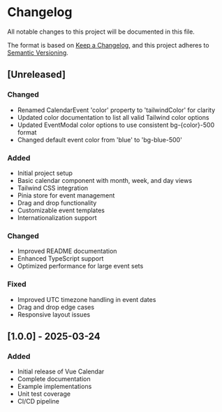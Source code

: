 # Changelog

All notable changes to this project will be documented in this file.

The format is based on [Keep a Changelog](https://keepachangelog.com/en/1.0.0/),
and this project adheres to [Semantic Versioning](https://semver.org/spec/v2.0.0.html).

## [Unreleased]

### Changed
- Renamed CalendarEvent 'color' property to 'tailwindColor' for clarity
- Updated color documentation to list all valid Tailwind color options
- Updated EventModal color options to use consistent bg-{color}-500 format
- Changed default event color from 'blue' to 'bg-blue-500'

### Added
- Initial project setup
- Basic calendar component with month, week, and day views
- Tailwind CSS integration
- Pinia store for event management
- Drag and drop functionality
- Customizable event templates
- Internationalization support

### Changed
- Improved README documentation
- Enhanced TypeScript support
- Optimized performance for large event sets

### Fixed
- Improved UTC timezone handling in event dates
- Drag and drop edge cases
- Responsive layout issues

## [1.0.0] - 2025-03-24

### Added
- Initial release of Vue Calendar
- Complete documentation
- Example implementations
- Unit test coverage
- CI/CD pipeline
